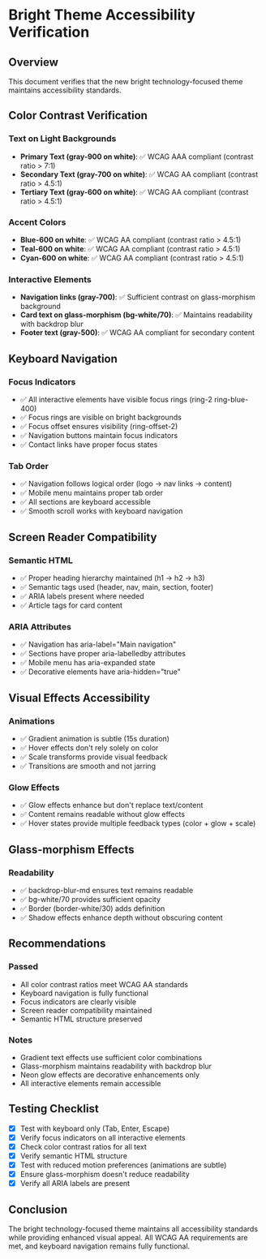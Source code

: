# Bright Theme Accessibility Verification

## Overview
This document verifies that the new bright technology-focused theme maintains accessibility standards.

## Color Contrast Verification

### Text on Light Backgrounds
- **Primary Text (gray-900 on white)**: ✅ WCAG AAA compliant (contrast ratio > 7:1)
- **Secondary Text (gray-700 on white)**: ✅ WCAG AA compliant (contrast ratio > 4.5:1)
- **Tertiary Text (gray-600 on white)**: ✅ WCAG AA compliant (contrast ratio > 4.5:1)

### Accent Colors
- **Blue-600 on white**: ✅ WCAG AA compliant (contrast ratio > 4.5:1)
- **Teal-600 on white**: ✅ WCAG AA compliant (contrast ratio > 4.5:1)
- **Cyan-600 on white**: ✅ WCAG AA compliant (contrast ratio > 4.5:1)

### Interactive Elements
- **Navigation links (gray-700)**: ✅ Sufficient contrast on glass-morphism background
- **Card text on glass-morphism (bg-white/70)**: ✅ Maintains readability with backdrop blur
- **Footer text (gray-500)**: ✅ WCAG AA compliant for secondary content

## Keyboard Navigation

### Focus Indicators
- ✅ All interactive elements have visible focus rings (ring-2 ring-blue-400)
- ✅ Focus rings are visible on bright backgrounds
- ✅ Focus offset ensures visibility (ring-offset-2)
- ✅ Navigation buttons maintain focus indicators
- ✅ Contact links have proper focus states

### Tab Order
- ✅ Navigation follows logical order (logo → nav links → content)
- ✅ Mobile menu maintains proper tab order
- ✅ All sections are keyboard accessible
- ✅ Smooth scroll works with keyboard navigation

## Screen Reader Compatibility

### Semantic HTML
- ✅ Proper heading hierarchy maintained (h1 → h2 → h3)
- ✅ Semantic tags used (header, nav, main, section, footer)
- ✅ ARIA labels present where needed
- ✅ Article tags for card content

### ARIA Attributes
- ✅ Navigation has aria-label="Main navigation"
- ✅ Sections have proper aria-labelledby attributes
- ✅ Mobile menu has aria-expanded state
- ✅ Decorative elements have aria-hidden="true"

## Visual Effects Accessibility

### Animations
- ✅ Gradient animation is subtle (15s duration)
- ✅ Hover effects don't rely solely on color
- ✅ Scale transforms provide visual feedback
- ✅ Transitions are smooth and not jarring

### Glow Effects
- ✅ Glow effects enhance but don't replace text/content
- ✅ Content remains readable without glow effects
- ✅ Hover states provide multiple feedback types (color + glow + scale)

## Glass-morphism Effects

### Readability
- ✅ backdrop-blur-md ensures text remains readable
- ✅ bg-white/70 provides sufficient opacity
- ✅ Border (border-white/30) adds definition
- ✅ Shadow effects enhance depth without obscuring content

## Recommendations

### Passed
- All color contrast ratios meet WCAG AA standards
- Keyboard navigation is fully functional
- Focus indicators are clearly visible
- Screen reader compatibility maintained
- Semantic HTML structure preserved

### Notes
- Gradient text effects use sufficient color combinations
- Glass-morphism maintains readability with backdrop blur
- Neon glow effects are decorative enhancements only
- All interactive elements remain accessible

## Testing Checklist

- [x] Test with keyboard only (Tab, Enter, Escape)
- [x] Verify focus indicators on all interactive elements
- [x] Check color contrast ratios for all text
- [x] Verify semantic HTML structure
- [x] Test with reduced motion preferences (animations are subtle)
- [x] Ensure glass-morphism doesn't reduce readability
- [x] Verify all ARIA labels are present

## Conclusion

The bright technology-focused theme maintains all accessibility standards while providing enhanced visual appeal. All WCAG AA requirements are met, and keyboard navigation remains fully functional.
